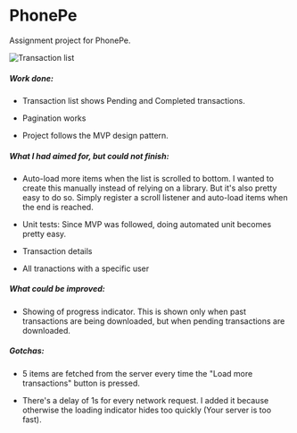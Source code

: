 # PhonePe
Assignment project for PhonePe.

![Transaction list](http://i.imgur.com/0TtH3Q4.png)

##### Work done:
* Transaction list shows Pending and Completed transactions.

* Pagination works

* Project follows the MVP design pattern.

##### What I had aimed for, but could not finish:
* Auto-load more items when the list is scrolled to bottom. I wanted to create this manually instead of relying on a library. But it's also pretty easy to do so. Simply register a scroll listener and auto-load items when the end is reached.

* Unit tests: Since MVP was followed, doing automated unit becomes pretty easy.

* Transaction details

* All tranactions with a specific user

##### What could be improved:
* Showing of progress indicator. This is shown only when past transactions are being downloaded, but when pending transactions are downloaded.

##### Gotchas:
* 5 items are fetched from the server every time the "Load more transactions" button is pressed.

* There's a delay of 1s for every network request. I added it because otherwise the loading indicator hides too quickly (Your server is too fast).

